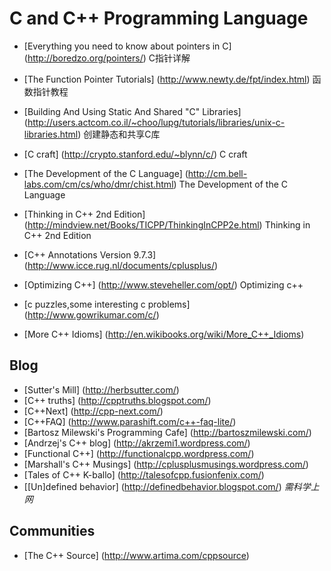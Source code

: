 C and C++ Programming Language
======================

* [Everything you need to know about pointers in C] (http://boredzo.org/pointers/) C指针详解

* [The Function Pointer Tutorials] (http://www.newty.de/fpt/index.html) 函数指针教程

* [Building And Using Static And Shared "C" Libraries] (http://users.actcom.co.il/~choo/lupg/tutorials/libraries/unix-c-libraries.html) 创建静态和共享C库

* [C craft] (http://crypto.stanford.edu/~blynn/c/) C craft

* [The Development of the C Language] (http://cm.bell-labs.com/cm/cs/who/dmr/chist.html) The Development of the C Language

* [Thinking in C++ 2nd Edition] (http://mindview.net/Books/TICPP/ThinkingInCPP2e.html) Thinking in C++ 2nd Edition

* [C++ Annotations Version 9.7.3] (http://www.icce.rug.nl/documents/cplusplus/)

* [Optimizing C++] (http://www.steveheller.com/opt/) Optimizing c++

* [c puzzles,some interesting c problems] (http://www.gowrikumar.com/c/) 

* [More C++ Idioms] (http://en.wikibooks.org/wiki/More_C++_Idioms)

Blog
----

* [Sutter's Mill] (http://herbsutter.com/) 
* [C++ truths] (http://cpptruths.blogspot.com/)
* [C++Next] (http://cpp-next.com/)
* [C++FAQ] (http://www.parashift.com/c++-faq-lite/)
* [Bartosz Milewski's Programming Cafe] (http://bartoszmilewski.com/)
* [Andrzej's C++ blog] (http://akrzemi1.wordpress.com/)
* [Functional C++] (http://functionalcpp.wordpress.com/)
* [Marshall's C++ Musings] (http://cplusplusmusings.wordpress.com/)
* [Tales of C++  K-ballo] (http://talesofcpp.fusionfenix.com/)
* [\[Un\]defined behavior] (http://definedbehavior.blogspot.com/) *需科学上网*

Communities
---------

* [The C++ Source] (http://www.artima.com/cppsource)

